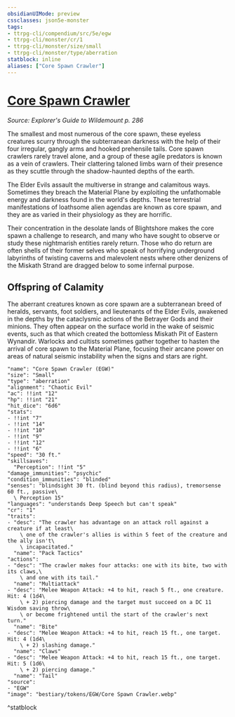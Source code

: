 ```yaml
---
obsidianUIMode: preview
cssclasses: json5e-monster
tags:
- ttrpg-cli/compendium/src/5e/egw
- ttrpg-cli/monster/cr/1
- ttrpg-cli/monster/size/small
- ttrpg-cli/monster/type/aberration
statblock: inline
aliases: ["Core Spawn Crawler"]
---
```

# [Core Spawn Crawler](3-Compendium\CLI\bestiary\aberration/core-spawn-crawler-egw.md)
*Source: Explorer's Guide to Wildemount p. 286*  

The smallest and most numerous of the core spawn, these eyeless creatures scurry through the subterranean darkness with the help of their four irregular, gangly arms and hooked prehensile tails. Core spawn crawlers rarely travel alone, and a group of these agile predators is known as a vein of crawlers. Their clattering taloned limbs warn of their presence as they scuttle through the shadow-haunted depths of the earth.

The Elder Evils assault the multiverse in strange and calamitous ways. Sometimes they breach the Material Plane by exploiting the unfathomable energy and darkness found in the world's depths. These terrestrial manifestations of loathsome alien agendas are known as core spawn, and they are as varied in their physiology as they are horrific.

Their concentration in the desolate lands of Blightshore makes the core spawn a challenge to research, and many who have sought to observe or study these nightmarish entities rarely return. Those who do return are often shells of their former selves who speak of horrifying underground labyrinths of twisting caverns and malevolent nests where other denizens of the Miskath Strand are dragged below to some infernal purpose.

## Offspring of Calamity

The aberrant creatures known as core spawn are a subterranean breed of heralds, servants, foot soldiers, and lieutenants of the Elder Evils, awakened in the depths by the cataclysmic actions of the Betrayer Gods and their minions. They often appear on the surface world in the wake of seismic events, such as that which created the bottomless Miskath Pit of Eastern Wynandir. Warlocks and cultists sometimes gather together to hasten the arrival of core spawn to the Material Plane, focusing their arcane power on areas of natural seismic instability when the signs and stars are right.

```statblock
"name": "Core Spawn Crawler (EGW)"
"size": "Small"
"type": "aberration"
"alignment": "Chaotic Evil"
"ac": !!int "12"
"hp": !!int "21"
"hit_dice": "6d6"
"stats":
- !!int "7"
- !!int "14"
- !!int "10"
- !!int "9"
- !!int "12"
- !!int "6"
"speed": "30 ft."
"skillsaves":
  "Perception": !!int "5"
"damage_immunities": "psychic"
"condition_immunities": "blinded"
"senses": "blindsight 30 ft. (blind beyond this radius), tremorsense 60 ft., passive\
  \ Perception 15"
"languages": "understands Deep Speech but can't speak"
"cr": "1"
"traits":
- "desc": "The crawler has advantage on an attack roll against a creature if at least\
    \ one of the crawler's allies is within 5 feet of the creature and the ally isn't\
    \ incapacitated."
  "name": "Pack Tactics"
"actions":
- "desc": "The crawler makes four attacks: one with its bite, two with its claws,\
    \ and one with its tail."
  "name": "Multiattack"
- "desc": "Melee Weapon Attack: +4 to hit, reach 5 ft., one creature. Hit: 4 (1d4\
    \ + 2) piercing damage and the target must succeed on a DC 11 Wisdom saving throw\
    \ or become frightened until the start of the crawler's next turn."
  "name": "Bite"
- "desc": "Melee Weapon Attack: +4 to hit, reach 15 ft., one target. Hit: 4 (1d4\
    \ + 2) slashing damage."
  "name": "Claws"
- "desc": "Melee Weapon Attack: +4 to hit, reach 15 ft., one target. Hit: 5 (1d6\
    \ + 2) piercing damage."
  "name": "Tail"
"source":
- "EGW"
"image": "bestiary/tokens/EGW/Core Spawn Crawler.webp"
```
^statblock